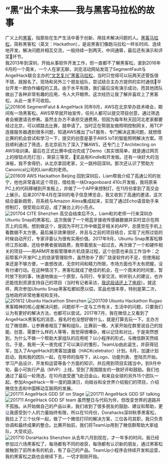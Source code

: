 # “黑”出个未来——我与黑客马拉松的故事
广义上的[黑客](http://translations.readthedocs.io/en/latest/hacker_howto.html#id4)，指那些在生产生活中善于创新、用技术解决问题的人。[黑客马拉松](https://segmentfault.com/t/%E9%BB%91%E5%AE%A2%E9%A9%AC%E6%8B%89%E6%9D%BE/info)，简称黑客松（英文：Hackathon），是说黑客们像跑马拉松一样长时间、连续地开发，解决问题并相互交流，一般持续一到两天，中间通霄，最后还有演示和评奖环节。  
我2013年到深圳，开始从事软件开发工作，但一直都不了解黑客松，直到2016年6月的一个周末，一个人在家无聊，浏览活动网站发现了SegmentFault与AngelHack联合主办的[“文艺复兴”黑客马拉松](https://segmentfault.com/a/1190000005646422)，当时只觉得可以玩两天还管饭很不错，就报名了。现场和另外三个朋友组队，尝试结合主办方提供的实时通信平台开发一款协作编程的工具。由于水平有限，我们最后没有演示成功，而其他团队做出了各种非常有趣的应用，令人大开眼界。这次经历让我了解并喜欢上了黑客松，从此一发不可收拾。  
![201606 SegmentFalut & AngelHack](images/201606_SF_AngelHack.jpg)
同年9月，AWS在北京举办技术峰会，期间有一场黑客松。AWS早早就开始宣传，任何人都可以提交项目创意，通过筛选者会被邀请去参赛。虽然主办方不承担交通费用，但因为每年秋天回河北老家都要经过北京，可以顺路去比赛，就申请了。当时正在帮朋友做照明控制网关，用TCP连接服务器遇到很多问题，知道AWS推出了IoT服务，专门解决这类问题，就想借比赛的机会尝试和学习一下，提交的创意是基于AWS IoT的智能照明解决方案。项目顺利通过了筛选，去北京前为了深入了解AWS，还专门上了Architecting on AWS培训课。最后在正式比赛中成功完成了Demo（其实很简单，就是通过网页上的按钮点亮灯泡），荣获三等奖，奖品有Kindle和开发板。还有一块好大的泡沫板，我不舍得扔，从北京拿回老家，又一路拎回深圳。那次还认识了赞助方Canonical公司的Liam和刘老师。  
![201609 AWS Hackathon Beijing](images/201609_AWS_hackathon.jpg)
回到深圳后，Liam帮我介绍了高通公司的张宁，他也非常喜欢这个项目，借给我一块Dragonboard 410c开发板，我将原来PC上的代码移植到开发板上，并做了一个APP来控制灯，在11月份拿到了高交会上展示。后来2017年4月在深圳的电子信息博览会，我又收到了高通的邀请，这次结合最新趋势，将系统与Amazon Alexa集成起来，实现了通过Echo语音助手来控制灯，很受观众欢迎，成了展台上的小亮点。  
![201704 CITE Shenzhen](images/201704_CITE.jpg)
高交会结束后不久，Liam和刘老师一行来深圳办Ubuntu Snap的黑客松，这次我做了一个用蓝牙接收传感器数据并实时显示在网页上的应用。想到做这个，是因为平时工作中做蓝牙相关的APP，总感觉在手机上看数据不太方便。最后展示效果很好，并且与之前的项目结合，实现了光照过低的时候自动开灯，专家评委认为很有实用价值。2017年9月，Ubuntu Snap黑客松移师江苏如皋，还给参赛者报销路费，我带着朋友一起过去，再次做了一个和硬件相关的项目——用ARM开发板管理单片机烧录过程，这个创意也来自工作当中：之前帮客户开发PC上的烧录管理软件，虽然弥补了原厂烧录软件的不足，但使用起来还是不够方便，一直想改进，无奈时间和精力所限，市场方面也不太有把握，没有付诸行动。在这种情况下，黑客松就成了绝佳的机会，在一个周末的时间里，暂时放下别的事，快速地做出一个原型，与同行、专家交流，听听别人的建议，也许还能找到资源支持自己的项目（当时有记者采访，[我这段话还上了电视](http://m.ntjoy.com/news.php?id=861021)）。就这样，两次参加Ubuntu Snap黑客松都如愿以偿，奖品也很丰厚，特别是第二次，当地政府非常地重视和支持。  
![201612 Ubuntu Hackathon Shenzhen](images/201612_Ubuntu.jpg)
![201709 Ubuntu Hackathon Rugao](images/201709_Rugao.jpg)
黑客精神的核心是解决问题，问题却不一定与工作有关，生活中的问题，只要我们认为有更好的解决方法，也都可以尝试。2017年7月，我在微信上又看到了AngelHack黑客松的消息，报名时也没想好做什么，就是打算去玩一下。主办方拉了微信群，让参赛者相互了解和组队，比赛前一晚，大家开始在群里说自己的技能、创意、需要什么样的人等等，我觉得很嘈杂，难以记住和对比，于是突然想到，为什么不做一个帮助大家组队的应用呢？以小程序的形式，与微信群天然结合。于是，我用一天一夜完成了可以演示的雏形，TeamUp由此诞生，并获得冠军，加入了AngelHack的黑客加速器（HACKceletrator）计划。8月，加速计划启动，我和我的团队一起，在导师的指导下，从Logo、功能列表、登陆页开始，学习产品设计、开发和运营等各个方面的知识，并应用到项目实践当中。到9月中旬，最小可执行产品（MVP）上线，受到了周围朋友的一致好评和鼓励。我们也通过了最后一轮筛选，在10月底受邀飞赴旧金山，和来自全球的另外15个团队一起，参加AngelHack一年一度的路演日，向硅谷和全世界介绍我们的项目，介绍微信生态和中国移动互联网的发展。  
![201711 AngelHack GDD SF on Stage](images/201711_GDD_OnStage_4.jpg)
![201711 AngelHack GDD SF talking](images/201711_GDD_Talking_1.jpg)
![201711 AngelHack GDD SF team](images/201711_Google.jpg)
虽然整日与代码为伴，但改变世界的道路并不孤独。从开始做自己的产品以来，我们收到了很多朋友的鼓励、建议和帮助，更让我感受到个人的力量始终有限，所以在10月份，Dorahacks深圳秋季黑客松，我拉上了三个伙伴一起，做了一个微信打印的解决方案，三位各司其职，我只负责协调和最终成果的整合。比赛开始前，我们将TeamUp用到了微信群帮助大家组队，大受欢迎。  
![201710 DoraHacks Shenzhen](images/201710_DoraHacks.jpg)
从去年六月到现在，才一年多的时间，我已经参加过六场黑客松了，每场都有不同的收获，每场都有认识新的朋友，通过黑客松接触到了前所未有的机会，有了自己的产品。TeamUp小程序会持续开发和运营，我的黑客松之路也会继续下去，一切才刚刚开始。